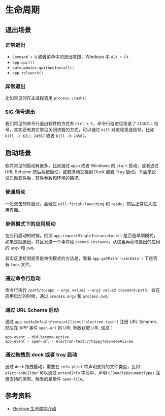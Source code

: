 # 生命周期

## 退出场景

### 正常退出

- `Command + Q` 或者菜单中的退出按钮，Windows 中 `Alt + F4`
- `app.quit()`
- `autoupdater.quitAndInstall()`
- `app.reluanch()`

### 异常退出

比如常见的在主进程调用 `process.crash()`

### SIG 信号退出

我们常见的命令行退出软件的方式有 `Ctrl + C`，命令行给进程发送了 `SIGKILL` 信号，其实还有其它常见关闭进程的方式，可以通过 `kill` 对进程发送信号，比如 `kill -s KILL 24567` 或者 `kill -9 24567`。

## 启动场景

软件常见的启动有很多，比如通过 `open` 或者 Windows 的 `start` 启动，或者通过 URL Scheme 然后系统启动，或者拖动文档到 Dock 或者 Tray 启动。下面来说说启动软件后，软件参数和环境的路径。

### 普通启动

一般双击软件启动，会经过 `will-finish-launching` 和 `ready`，然后正常进入应用界面。

### 单例模式下的应用启动

在应用启动的时候，检测 `app.requestSingleInstanceLock()` 是否是单例模式，如果是就退出，并且发送一个事件给 `second-instance`，从这里再获取退出的应用的 `argv` 和 `cwd`。

其实这里检测是否是单例模式的方法是，看看 `app.getPath('userData')` 下是否有 `lock` 文件。

### 通过命令行启动

命令行执行 `/path/to/app --arg1 value1 --arg2 value2 document/path`，会在应用启动的时候，通过 `process.argv` 和 `process.cwd`。

### 通过 URL Scheme 启动

通过 `app.setAsDefaultProtocolClient('electron-test')` 注册 URL Scheme，然后在 APP 事件 `open-url` 的 URL 参数获取 URL 信息：

```
app-event - did-become-active
app-event - open-url - electron-test://happy?abc=eee#ii=aa
```

### 通过拖拽到 dock 或者 tray 启动

通过 `dock` 拖拽启动，需要在 `info.plist` 中声明支持的文件类型，比如 `electronBuilder` 可以通过 `extendInfo` 字段中，声明 `CFBundleDocumentTypes` 注册支持的类型。触发的是事件 `open-file`。

## 参考资料

- [Electron 生命周期介绍](https://zhuanlan.zhihu.com/p/352668011)
